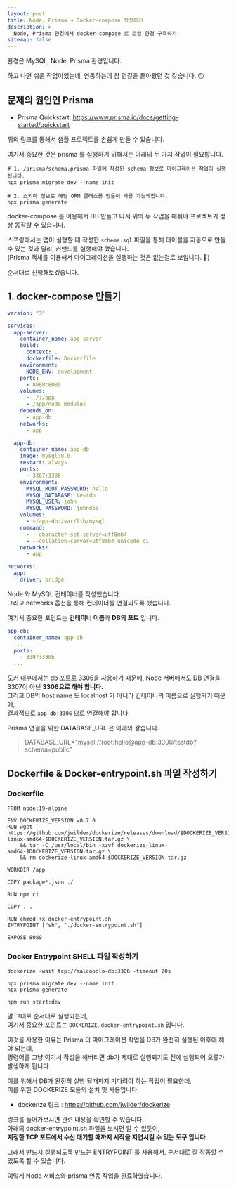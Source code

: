```yaml
---
layout: post
title: Node, Prisma → Docker-compose 작성하기
description: >
  Node, Prisma 환경에서 docker-compose 로 로컬 환경 구축하기
sitemap: false
---
```


환경은 MySQL, Node, Prisma 환경입니다.

하고 나면 쉬운 작업이었는데, 연동하는데 참 먼길을 돌아왔던 것 같습니다. 😐

## 문제의 원인인 Prisma

- Prisma Quickstart: https://www.prisma.io/docs/getting-started/quickstart

위의 링크를 통해서 샘플 프로젝트를 손쉽게 만들 수 있습니다.

여기서 중요한 것은 prisma 를 실행하기 위해서는 아래의 두 가지 작업이 필요합니다.

```shell
# 1. /prisma/schema.prisma 파일에 작성된 schema 정보로 마이그레이션 작업이 실행 됩니다.
npx prisma migrate dev --name init

# 2. 스키마 정보로 해당 ORM 클래스를 만들어 사용 가능케합니다.
npx prisma generate
```

docker-compose 를 이용해서 DB 만들고 나서 위의 두 작업을 해줘야 프로젝트가 정상 동작할 수 있습니다.

스프링에서는 앱이 실행할 때 작성한 `schema.sql` 파일을 통해 테이블을 자동으로 만들수 있는 것과 달리, 커맨드를 실행해야 했습니다.
<br>(Prisma 객체를 이용해서 마이그레이션을 실행하는 것은 없는걸로 보입니다. 🤔)

순서대로 진행해보겠습니다.

## 1. docker-compose 만들기

```yaml
version: "3"

services:
  app-server:
    container_name: app-server
    build:
      context: .
      dockerfile: Dockerfile
    environment:
      NODE_ENV: development
    ports:
      - 8080:8080
    volumes:
      - ./:/app
      - /app/node_modules
    depends_on:
      - app-db
    networks:
      - app

  app-db:
    container_name: app-db
    image: mysql:8.0
    restart: always
    ports:
      - 3307:3306
    environment:
      MYSQL_ROOT_PASSWORD: hello
      MYSQL_DATABASE: testdb
      MYSQL_USER: john
      MYSQL_PASSWORD: johndoe
    volumes:
      - ~/app-db:/var/lib/mysql
    command:
      - --character-set-server=utf8mb4
      - --collation-server=utf8mb4_unicode_ci
    networks:
      - app

networks:
  app:
    driver: bridge
```

Node 와 MySQL 컨테이너를 작성했습니다.
<br>그리고 networks 옵션을 통해 컨테이너를 연결되도록 했습니다.

여기서 중요한 포인트는 **컨테이너 이름**과 **DB의 포트** 입니다.

```yaml
app-db:
  container_name: app-db
  ...
  ports:
    - 3307:3306
  ...
```

도커 내부에서는 db 포트로 3306을 사용하기 때문에, Node 서버에서도 DB 연결을 3307이 아닌 **3306으로 해야 합니다.**
<br>그리고 DB의 host name 도 localhost 가 아니라 컨테이너의 이름으로 실행되기 때문에,
<br>결과적으로 `app-db:3306` 으로 연결해야 합니다.

Prisma 연결을 위한 DATABASE_URL 은 아래와 같습니다.

> DATABASE_URL="mysql://root:hello@app-db:3306/testdb?schema=public"

## Dockerfile & Docker-entrypoint.sh 파일 작성하기

### Dockerfile

```shell
FROM node:19-alpine

ENV DOCKERIZE_VERSION v0.7.0
RUN wget https://github.com/jwilder/dockerize/releases/download/$DOCKERIZE_VERSION/dockerize-linux-amd64-$DOCKERIZE_VERSION.tar.gz \
    && tar -C /usr/local/bin -xzvf dockerize-linux-amd64-$DOCKERIZE_VERSION.tar.gz \
    && rm dockerize-linux-amd64-$DOCKERIZE_VERSION.tar.gz

WORKDIR /app

COPY package*.json ./

RUN npm ci

COPY . .

RUN chmod +x docker-entrypoint.sh
ENTRYPOINT ["sh", "./docker-entrypoint.sh"]

EXPOSE 8080
```

### Docker Entrypoint SHELL 파일 작성하기

```shell
dockerize -wait tcp://malcopolo-db:3306 -timeout 20s

npx prisma migrate dev --name init
npx prisma generate

npm run start:dev
```

말 그대로 순서대로 실행되는데,
<br>여기서 중요한 포인트는 `DOCKERIZE`, `docker-entrypoint.sh` 입니다.

이것을 사용한 이유는 Prisma 의 마이그레이션 작업을 DB가 완전히 실행된 이후에 해야 되는데,
<br> 명령어를 그냥 여기서 작성을 해버리면 db가 제대로 실행되기도 전에 실행되어 오류가 발생하게 됩니다.

이를 위해서 DB가 완전히 실행 될때까지 기다려야 하는 작업이 필요한데,
<br>이를 위한 DOCKERIZE 모듈의 설치 및 사용입니다.

- dockerize 링크 : https://github.com/jwilder/dockerize

링크를 들어가보시면 관련 내용을 확인할 수 있습니다.
<br>아래의 docker-entrypoint.sh 파일을 보시면 알 수 있듯이,
<br>**지정한 TCP 포트에서 수신 대기할 때까지 시작을 지연시킬 수 있는 도구 입니다.**

그래서 반드시 실행되도록 만드는 ENTRYPOINT 를 사용해서, 순서대로 잘 작동할 수 있도록 할 수 있습니다.

이렇게 Node 서비스와 prisma 연동 작업을 완료하였습니다.
